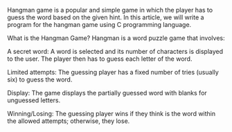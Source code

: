 Hangman game is a popular and simple game in which the player has to guess the word based on the given hint. In this article, we will write a program for the hangman game using C programming language.

What is the Hangman Game?
Hangman is a word puzzle game that involves:

A secret word: A word is selected and its number of characters is displayed to the user. The player then has to guess each letter of the word.

Limited attempts: The guessing player has a fixed number of tries (usually six) to guess the word.

Display: The game displays the partially guessed word with blanks for unguessed letters.

Winning/Losing: The guessing player wins if they think is the word within the allowed attempts; otherwise, they lose.
